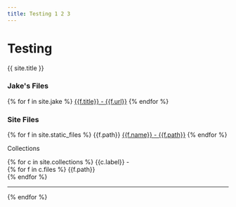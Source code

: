 ```yaml
---
title: Testing 1 2 3
---
```

# Testing

{{ site.title }}   

### Jake's Files
{% for f in site.jake %}
 <a href="{{f.url|relative_url}}">{{f.title}} - {{f.url}}</a>
{%  endfor %}
### Site Files
{% for f in site.static_files %}
 {{f.path}}
 <a href="{{f.path|relative_url}}">{{f.name}} - {{f.path}}</a>
{%  endfor %}

Collections

{% for c in site.collections %}
 {{c.label}} - <br>
 {% for f in c.files %}
  {{f.path}} <br>
 {% endfor %}
 <hr>
{%  endfor %}

